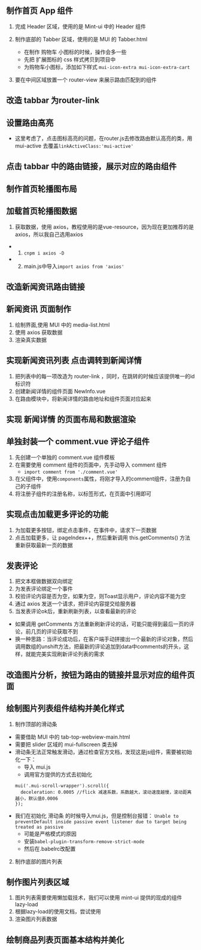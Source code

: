 ## 制作首页 App 组件
1. 完成 Header 区域，使用的是 Mint-ui 中的 Header 组件
2. 制作底部的 Tabber 区域，使用的是 MUI 的 Tabber.html
   + 在制作 购物车 小图标的时候，操作会多一些
   + 先把 扩展图标的 css 样式拷贝到项目中
   + 为购物车小图标，添加如下样式 `mui-icon-extra mui-icon-extra-cart`

3. 要在中间区域放置一个 router-view 来展示路由匹配到的组件

## 改造 tabbar 为router-link

## 设置路由高亮
  + 这里考虑了，点击图标高亮的问题，在router.js去修改路由默认高亮的类，用 mui-active 去覆盖`linkActiveClass:'mui-active'`

## 点击 tabbar 中的路由链接，展示对应的路由组件

## 制作首页轮播图布局

## 加载首页轮播图数据
1. 获取数据，使用 axios，教程使用的是vue-resource，因为现在更加推荐的是axios，所以我自己选用axios
  + 1. `cnpm i axios -D`
  + 2. main.js中导入`import axios from 'axios'`

## 改造新闻资讯路由链接

## 新闻资讯 页面制作
1. 绘制界面,使用 MUI 中的 media-list.html
2. 使用 axios 获取数据
3. 渲染真实数据

## 实现新闻资讯列表 点击调转到新闻详情
1. 把列表中的每一项改造为 router-link ，同时，在跳转的时候应该提供唯一的id标识符
2. 创建新闻详情的组件页面 NewInfo.vue
3. 在路由模块中，将新闻详情的路由地址和组件页面对应起来

## 实现 新闻详情 的页面布局和数据渲染

## 单独封装一个 comment.vue 评论子组件
1. 先创建一个单独的 comment.vue 组件模板
2. 在需要使用 comment 组件的页面中，先手动导入 comment 组件
    + `import comment from './comment.vue'`
3. 在父组件中，使用`components`属性，将刚才导入的comment组件，注册为自己的子组件
4. 将注册子组件的注册名称，以标签形式，在页面中引用即可 


## 实现点击加载更多评论的功能
1. 为加载更多按钮，绑定点击事件，在事件中，请求下一页数据
2. 点击加载更多，让 pageIndex++，然后重新调用 this.getComments() 方法重新获取最新一页的数据

## 发表评论
1. 把文本框做数据双向绑定
2. 为发表评论绑定一个事件
3. 校验评论内容是否为空，如果为空，则Toast显示用户，评论内容不能为空
4. 通过 axios 发送一个请求，把评论内容提交给服务器
5. 当发表评论ok后，重新刷新列表，以查看最新的评论
  + 如果调用 getComments 方法重新刷新评论的话，可能只能得到最后一页的评论，前几页的评论获取不到
  + 换一种思路：当评论成功后，在客户端手动拼接出一个最新的评论对象，然后调用数组的unshift方法，把最新的评论追加到data中comments的开头，这样，就能完美实现刷新评论列表的需求

## 改造图片分析，按钮为路由的链接并显示对应的组件页面

## 绘制图片列表组件结构并美化样式
1. 制作顶部的滑动条
  + 需要借助 MUI 中的 tab-top-webview-main.html
  + 需要把 slider 区域的 mui-fullscreen 类去掉
  + 滑动条无法正常触发滑动，通过检查官方文档，发现这是js组件，需要被初始化一下：
    - 导入 mui.js
    - 调用官方提供的方式去初始化
    ```
    mui('.mui-scroll-wrapper').scroll({
      deceleration: 0.0005 //flick 减速系数，系数越大，滚动速度越慢，滚动距离越小，默认值0.0006
    });
    ```
  + 我们在初始化 滑动条 的时候导入mui.js，但是控制台报错：
  `Unable to preventDefault inside passive event listener due to target being treated as passive`
    - 可能是严格模式的原因
    - 安装`babel-plugin-transform-remove-strict-mode`
    - 然后在.babelrc改配置

  2. 制作底部的图片列表

## 制作图片列表区域
1. 图片列表需要使用懒加载技术，我们可以使用 mint-ui 提供的现成的组件 lazy-load
2. 根据lazy-load的使用文档，尝试使用
3. 渲染图片列表数据
 

 ## 绘制商品列表页面基本结构并美化
 